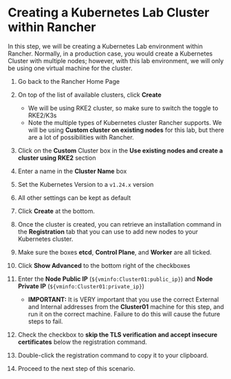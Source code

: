 # Creating a Kubernetes Lab Cluster within Rancher

In this step, we will be creating a Kubernetes Lab environment within Rancher. Normally, in a production case, you would create a Kubernetes Cluster with multiple nodes; however, with this lab environment, we will only be using one virtual machine for the cluster.

1. Go back to the Rancher Home Page

2. On top of the list of available clusters, click **Create**
   - We will be using RKE2 cluster, so make sure to switch the toggle to RKE2/K3s
   - Note the multiple types of Kubernetes cluster Rancher supports. We will be using **Custom cluster on existing nodes** for this lab, but there are a lot of possibilities with Rancher.

3. Click on the **Custom** Cluster box in the **Use existing nodes and create a cluster using RKE2** section

4. Enter a name in the **Cluster Name** box

5. Set the Kubernetes Version to a `v1.24.x` version

6. All other settings can be kept as default

7. Click **Create** at the bottom.

8. Once the cluster is created, you can retrieve an installation command in the **Registration** tab that you can use to add new nodes to your Kubernetes cluster.

9. Make sure the boxes **etcd**, **Control Plane**, and **Worker** are all ticked.

10. Click **Show Advanced** to the bottom right of the checkboxes

11. Enter the **Node Public IP** (`${vminfo:Cluster01:public_ip}`) and **Node Private IP** (`${vminfo:Cluster01:private_ip}`)
    - **IMPORTANT:** It is VERY important that you use the correct External and Internal addresses from the **Cluster01** machine for this step, and run it on the correct machine. Failure to do this will cause the future steps to fail.

12. Check the checkbox to **skip the TLS verification and accept insecure certificates** below the registration command.

13. Double-click the registration command to copy it to your clipboard.

14. Proceed to the next step of this scenario.
